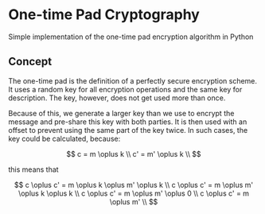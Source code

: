 # One-time Pad Cryptography

Simple implementation of the one-time pad encryption algorithm in Python

## Concept

The one-time pad is the definition of a perfectly secure encryption scheme. It uses a random key for all encryption operations and the same key for description. The key, however, does not get used more than once.

Because of this, we generate a larger key than we use to encrypt the message and pre-share this key with both parties. It is then used with an offset to prevent using the same part of the key twice. In such cases, the key could be calculated, because:

$$
c = m \oplus k \\
c' = m' \oplus k \\
$$

this means that

$$
c \oplus c' = m \oplus k \oplus m' \oplus k \\
c \oplus c' = m \oplus m' \oplus k \oplus k \\
c \oplus c' = m \oplus m' \oplus 0 \\
c \oplus c' = m \oplus m' \\
$$
